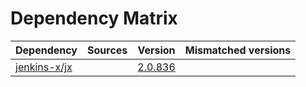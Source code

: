# Dependency Matrix

Dependency | Sources | Version | Mismatched versions
---------- | ------- | ------- | -------------------
[jenkins-x/jx](https://github.com/jenkins-x/jx) |  | [2.0.836](https://github.com/jenkins-x/jx/releases/tag/v2.0.836) | 
